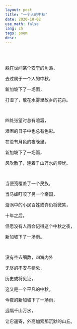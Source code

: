 ```yaml
---
layout: post
title: "一个人的中秋"
date: 2020-10-02
use_math: false
lang: zh
tags: poem
desc: 
---
```


<br>

<br>

躲在世间某个安宁的角落，

去过属于一个人的中秋。

新加坡下了一场雨，

打湿了，散在水雾里故乡的花舟。

<br>

四处张望时总有喧嚣，

艰困的日子中也总有色彩。

在没有月色的夜晚里，

新加坡下了一场雨，

风吹散了，连着千山万水的烦忧。

<br>

当便笺覆盖了一个民族，

当马蜂叮咬了另一个帝国，

漩涡中的小民百姓或许仍将微笑，

十年之后，

但愿没有人再会记得这个中秋之夜，

新加坡下了一场雨。

<br>

没有空去细数，四海内外

无尽的不安与猜忌，

历史或将见证，

这又是一个平凡的中秋。

今夜的新加坡下了一场雨，

远隔千山万水，

让它遥寄，外高加索那沉默的山丘。